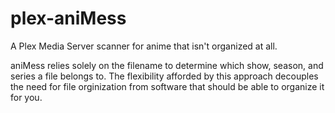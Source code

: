 # plex-aniMess
A Plex Media Server scanner for anime that isn't organized at all.

aniMess relies solely on the filename to determine which show, season, and series a file belongs to. The flexibility afforded
by this approach decouples the need for file orginization from software that should be able to organize it for you.
